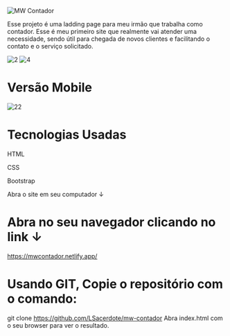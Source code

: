 ![MW Contador](https://user-images.githubusercontent.com/107942374/222155362-0c4c46b4-b3fa-4a87-a604-c966964758ad.png)

Esse projeto é uma ladding page para meu irmão que trabalha como contador. Esse é meu primeiro site que realmente vai atender uma necessidade, sendo útil para chegada de novos clientes e facilitando o contato e o serviço solicitado.

![2](https://user-images.githubusercontent.com/107942374/222154800-3b2a3f22-04b8-484c-97b3-95bf94ec5e46.png)
![4](https://user-images.githubusercontent.com/107942374/222154839-5ff6c8e0-fb2e-4451-9a9b-192243ba0256.png)

# Versão Mobile
![22](https://user-images.githubusercontent.com/107942374/222155970-417be745-e3c2-44db-a424-8ade03986f2c.png)

# Tecnologias Usadas
HTML

CSS

Bootstrap
 
Abra o site em seu computador  ↓

# Abra no seu navegador clicando no link  ↓
https://mwcontador.netlify.app/


# Usando GIT, Copie o repositório com o comando:
git clone https://github.com/LSacerdote/mw-contador
Abra index.html com o seu browser para ver o resultado.
             
